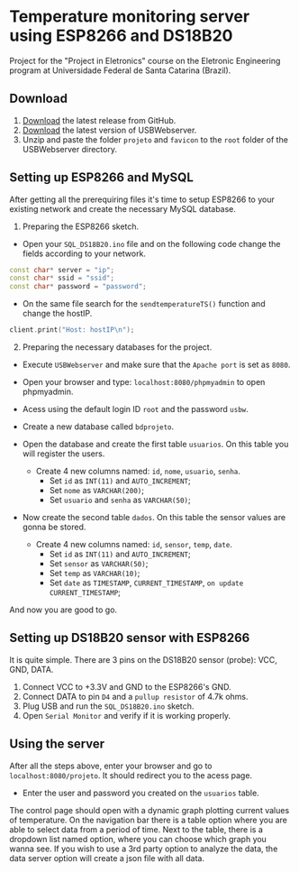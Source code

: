 # Temperature monitoring server using ESP8266 and DS18B20

Project for the "Project in Eletronics" course on the Eletronic Engineering program at Universidade Federal de Santa Catarina (Brazil).

## Download

1. [Download](https://github.com/kobarion/temperature-monitoring-server/releases) the latest release from GitHub.
2. [Download](http://www.usbwebserver.net/en/download.php) the latest version of USBWebserver.
3. Unzip and paste the folder `projeto` and `favicon` to the `root` folder of the USBWebserver directory.

## Setting up ESP8266 and MySQL

After getting all the prerequiring files it's time to setup ESP8266 to your existing network and create the necessary MySQL database.

1. Preparing the ESP8266 sketch.

* Open your `SQL_DS18B20.ino` file and on the following code change the fields according to your network.

```c++
const char* server = "ip";
const char* ssid = "ssid"; 
const char* password = "password";
```

* On the same file search for the `sendtemperatureTS()` function and change the hostIP. 

```c++
client.print("Host: hostIP\n");
```

2. Preparing the necessary databases for the project.

* Execute `USBWebserver` and make sure that the `Apache port` is set as `8080`.

* Open your browser and type: `localhost:8080/phpmyadmin` to open phpmyadmin.

* Acess using the default login ID `root` and the password `usbw`.

* Create a new database called `bdprojeto`.

* Open the database and create the first table `usuarios`. On this table you will register the users.
  * Create 4 new columns named: `id`, `nome`, `usuario`, `senha`.
    * Set `id` as `INT(11)` and `AUTO_INCREMENT`;
    * Set `nome` as `VARCHAR(200)`;
    * Set `usuario` and `senha` as `VARCHAR(50)`;

* Now create the second table `dados`. On this table the sensor values are gonna be stored.
  * Create 4 new columns named: `id`, `sensor`, `temp`, `date`.
    * Set `id` as `INT(11)` and `AUTO_INCREMENT`;
    * Set `sensor` as `VARCHAR(50)`;
    * Set `temp` as `VARCHAR(10)`;
    * Set `date` as `TIMESTAMP`, `CURRENT_TIMESTAMP`, `on update CURRENT_TIMESTAMP`;
    
And now you are good to go.

## Setting up DS18B20 sensor with ESP8266

It is quite simple. There are 3 pins on the DS18B20 sensor (probe): VCC, GND, DATA.

1. Connect VCC to +3.3V and GND to the ESP8266's GND.
2. Connect DATA to pin `D4` and a `pullup resistor` of 4.7k ohms.
3. Plug USB and run the `SQL_DS18B20.ino` sketch.
4. Open `Serial Monitor` and verify if it is working properly.

## Using the server

After all the steps above, enter your browser and go to `localhost:8080/projeto`. It should redirect you to the acess page.

* Enter the user and password you created on the `usuarios` table.

The control page should open with a dynamic graph plotting current values of temperature.
On the navigation bar there is a table option where you are able to select data from a period of time. Next to the table,
there is a dropdown list named option, where you can choose which graph you wanna see.
If you wish to use a 3rd party option to analyze the data, the data server option will create a json file with all data.
